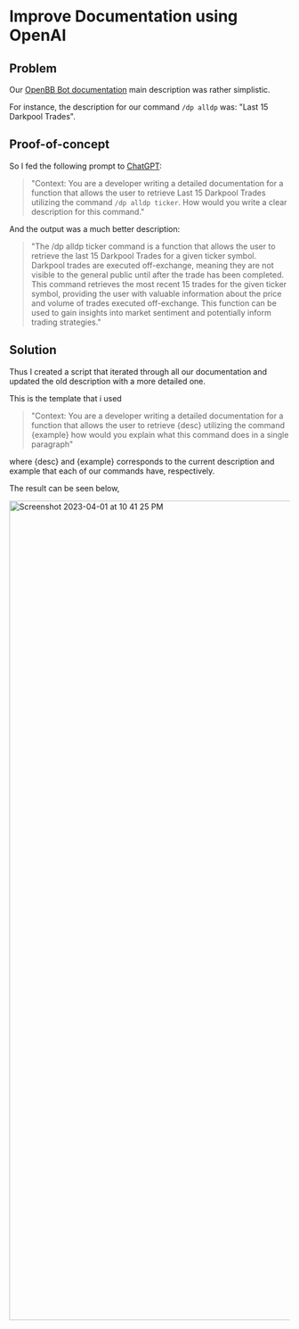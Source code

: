 # Improve Documentation using OpenAI

## Problem

Our [OpenBB Bot documentation](https://docs.openbb.co/bot/reference/discord) main description was rather simplistic.

For instance, the description for our command `/dp alldp` was: "Last 15 Darkpool Trades".

## Proof-of-concept

So I fed the following prompt to [ChatGPT](https://chat.openai.com/):

> "Context: You are a developer writing a detailed documentation for a function that allows the user to retrieve Last 15 Darkpool Trades utilizing the command `/dp alldp ticker`. How would you write a clear description for this command."

And the output was a much better description:

> "The /dp alldp ticker command is a function that allows the user to retrieve the last 15 Darkpool Trades for a given ticker symbol. Darkpool trades are executed off-exchange, meaning they are not visible to the general public until after the trade has been completed. This command retrieves the most recent 15 trades for the given ticker symbol, providing the user with valuable information about the price and volume of trades executed off-exchange. This function can be used to gain insights into market sentiment and potentially inform trading strategies."

## Solution

Thus I created a script that iterated through all our documentation and updated the old description with a more detailed one.

This is the template that i used

> "Context: You are a developer writing a detailed documentation for a function that allows the user to retrieve {desc} utilizing the command {example} how would you explain what this command does in a single paragraph"

where {desc} and {example} corresponds to the current description and example that each of our commands have, respectively.

The result can be seen below,

<img width="1470" alt="Screenshot 2023-04-01 at 10 41 25 PM" src="https://user-images.githubusercontent.com/25267873/229334976-f6fcdb88-2fa9-4c6e-824d-e3bda287f810.png">

